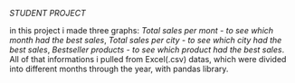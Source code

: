 *STUDENT PROJECT*

in this project i made three graphs:
  *Total sales per mont - to see which month had the best sales*,
  *Total sales per city - to see which city had the best sales*,
  *Bestseller products - to see which product had the best sales*.
All of that informations i pulled from Excel(.csv) datas, which were divided into different months through the year, with pandas library.
